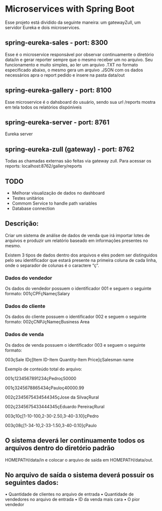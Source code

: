 # Microservices with Spring Boot

Esse projeto está dividido da seguinte maneira: um gatewayZull, um servidor Eureka e dois microservices. 

## spring-eureka-sales - port: 8300

Esse é o microservice responsável por observar continuamente o diretório data/in e gerar reporter sempre que o mesmo receber um no arquivo. Seu funcionamento e muito simples, ao ler um arquivo .TXT no formato especificado abaixo, o mesmo gera um arquivo .JSON com os dados necessários apra o report pedido e insere na pasta data/out

## spring-eureka-gallery - port: 8100

Esse microservice é o dahsboard do usuário, sendo sua url /reports mostra em tela todos os relatórios dispóníveis


## spring-eureka-server - port: 8761
Eureka server

## spring-eureka-zull (gateway) - port: 8762

Todas as chamadas externas são feitas via gateway zull. Para acessar os reports: localhost:8762/gallery/reports

## TODO
* Melhorar visualização de dados no dashboard
* Testes unitários
* Commom Service to handle path variables
* Database connection


## Descrição:
Criar um sistema de análise de dados de venda que irá importar lotes de arquivos e produzir
um relatório baseado em informações presentes no mesmo.

Existem 3 tipos de dados dentro dos arquivos e eles podem ser distinguidos pelo seu
identificador que estará presente na primeira coluna de cada linha, onde o separador de
colunas é o caractere “ç”.

### Dados do vendedor
Os dados do vendedor possuem o identificador 001 e seguem o seguinte formato:
001çCPFçNameçSalary

### Dados do cliente
Os dados do cliente possuem o identificador 002 e seguem o seguinte formato:
002çCNPJçNameçBusiness Area

### Dados de venda
Os dados de venda possuem o identificador 003 e seguem o seguinte formato:

003çSale IDç[Item ID-Item Quantity-Item Price]çSalesman name

Exemplo de conteúdo total do arquivo:

001ç1234567891234çPedroç50000

001ç3245678865434çPauloç40000.99

002ç2345675434544345çJose da SilvaçRural

002ç2345675433444345çEduardo PereiraçRural

003ç10ç[1-10-100,2-30-2.50,3-40-3.10]çPedro

003ç08ç[1-34-10,2-33-1.50,3-40-0.10]çPaulo

## O sistema deverá ler continuamente todos os arquivos dentro do diretório padrão
HOMEPATH/data/in e colocar o arquivo de saída em HOMEPATH/data/out.

## No arquivo de saída o sistema deverá possuir os seguintes dados:
• Quantidade de clientes no arquivo de entrada
• Quantidade de vendedores no arquivo de entrada
• ID da venda mais cara
• O pior vendedor
